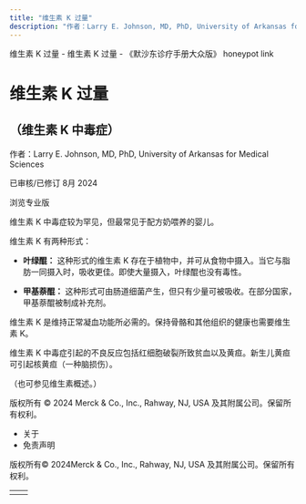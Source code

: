 ```yaml
---
title: "维生素 K 过量"
description: "作者：Larry E. Johnson, MD, PhD, University of Arkansas for Medical Sciences"
---
```


﻿维生素 K 过量 - 维生素 K 过量 - 《默沙东诊疗手册大众版》 honeypot link

# 维生素 K 过量

## （维生素 K 中毒症）

作者：Larry E. Johnson, MD, PhD, University of Arkansas for Medical Sciences

已审核/已修订 8月 2024

浏览专业版

维生素 K 中毒症较为罕见，但最常见于配方奶喂养的婴儿。

维生素 K 有两种形式：

- **叶绿醌：** 这种形式的维生素 K 存在于植物中，并可从食物中摄入。当它与脂肪一同摄入时，吸收更佳。即使大量摄入，叶绿醌也没有毒性。

- **甲基萘醌：** 这种形式可由肠道细菌产生，但只有少量可被吸收。在部分国家，甲基萘醌被制成补充剂。


维生素 K 是维持正常凝血功能所必需的。保持骨骼和其他组织的健康也需要维生素 K。

维生素 K 中毒症引起的不良反应包括红细胞破裂所致贫血以及黄疸。新生儿黄疸可引起核黄疸（一种脑损伤）。

（也可参见维生素概述。）



版权所有 © 2024
Merck & Co., Inc., Rahway, NJ, USA 及其附属公司。保留所有权利。

- 关于
- 免责声明

版权所有© 2024Merck & Co., Inc., Rahway, NJ, USA 及其附属公司。保留所有权利。

|     |     |
| --- | --- |
|  |  |